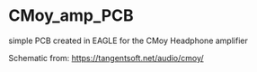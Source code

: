 # CMoy_amp_PCB

simple PCB created in EAGLE for the CMoy Headphone amplifier

Schematic from:
https://tangentsoft.net/audio/cmoy/
